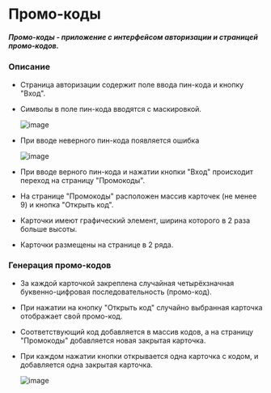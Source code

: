 # Промо-коды

##### Промо-коды - приложение с интерфейсом авторизации и страницей промо-кодов.

### Описание

- Страница авторизации содержит поле ввода пин-кода и кнопку "Вход".
- Символы в поле пин-кода вводятся с маскировкой.

   ![image](https://github.com/SW8945623/201_351_lavlinsky/assets/72300435/9b4d37f3-5a7f-486a-8116-c4bea2a627db)

-  При вводе неверного пин-кода появляется ошибка

   ![image](https://github.com/SW8945623/201_351_lavlinsky/assets/72300435/263493db-5068-4e2a-9814-0b95352b0206)

- При вводе верного пин-кода и нажатии кнопки "Вход" происходит переход на страницу "Промокоды".
- На странице "Промокоды" расположен массив карточек (не менее 9) и кнопка "Открыть код".
- Карточки имеют графический элемент, ширина которого в 2 раза больше высоты.
- Карточки размещены на странице в 2 ряда.
### Генерация промо-кодов
- За каждой карточкой закреплена случайная четырёхзначная буквенно-цифровая последовательность (промо-код).
- При нажатии на кнопку "Открыть код" случайно выбранная карточка отображает свой промо-код.
- Соответствующий код добавляется в массив кодов, а на страницу "Промокоды" добавляется новая закрытая карточка.
- При каждом нажатии кнопки открывается одна карточка с кодом, и добавляется одна закрытая карточка.

  ![image](https://github.com/SW8945623/201_351_lavlinsky/assets/72300435/a4f5783d-c048-46e1-af2e-bc34cae8fa20)
